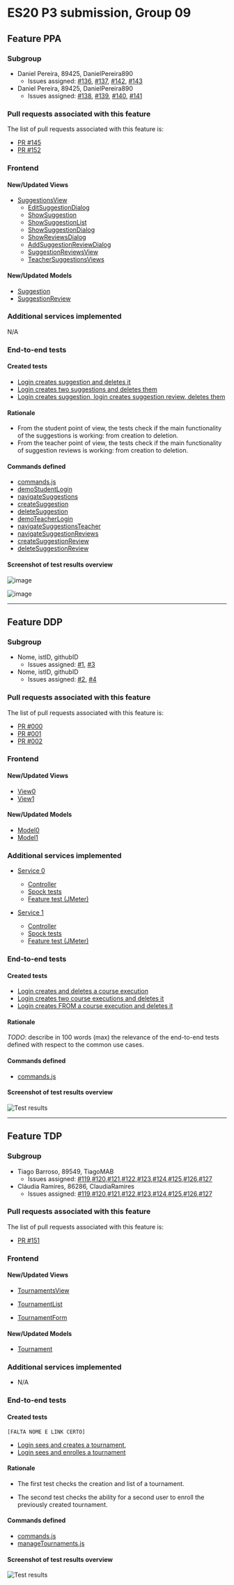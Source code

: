 # ES20 P3 submission, Group 09

## Feature PPA

### Subgroup

  - Daniel Pereira, 89425, DanielPereira890
    + Issues assigned: [#136](https://github.com/tecnico-softeng/es20al_09-project/issues/136), [#137](https://github.com/tecnico-softeng/es20al_09-project/issues/137), [#142](https://github.com/tecnico-softeng/es20al_09-project/issues/142), [#143](https://github.com/tecnico-softeng/es20al_09-project/issues/143)
  - Daniel Pereira, 89425, DanielPereira890
    + Issues assigned: [#138](https://github.com/tecnico-softeng/es20al_09-project/issues/138), [#139](https://github.com/tecnico-softeng/es20al_09-project/issues/139), [#140](https://github.com/tecnico-softeng/es20al_09-project/issues/140), [#141](https://github.com/tecnico-softeng/es20al_09-project/issues/141)

### Pull requests associated with this feature

The list of pull requests associated with this feature is:

 - [PR #145](https://github.com/tecnico-softeng/es20al_09-project/issues/145)
 - [PR #152](https://github.com/tecnico-softeng/es20al_09-project/pull/152)

### Frontend

#### New/Updated Views

- [SuggestionsView](https://github.com/tecnico-softeng/es20al_09-project/blob/develop/frontend/src/views/student/suggestions/SuggestionsView.vue)
  - [EditSuggestionDialog](https://github.com/tecnico-softeng/es20al_09-project/blob/develop/frontend/src/views/student/suggestions/EditSuggestionDialog.vue)
  - [ShowSuggestion](https://github.com/tecnico-softeng/es20al_09-project/blob/develop/frontend/src/views/student/suggestions/ShowSuggestion.vue)
  - [ShowSuggestionList](https://github.com/tecnico-softeng/es20al_09-project/blob/develop/frontend/src/views/student/suggestions/ShowSuggestionList.vue)
  - [ShowSuggestionDialog](https://github.com/tecnico-softeng/es20al_09-project/blob/develop/frontend/src/views/student/suggestions/ShowSuggestionDialog.vue)
  - [ShowReviewsDialog](https://github.com/tecnico-softeng/es20al_09-project/blob/develop/frontend/src/views/student/suggestions/ShowReviewsDialog.vue)
  - [AddSuggestionReviewDialog](https://github.com/tecnico-softeng/es20al_09-project/blob/develop/frontend/src/views/teacher/suggestions/AddSuggestionReviewDialog.vue)
  - [SuggestionReviewsView](https://github.com/tecnico-softeng/es20al_09-project/blob/develop/frontend/src/views/teacher/suggestions/SuggestionReviewsView.vue)
  - [TeacherSuggestionsViews](https://github.com/tecnico-softeng/es20al_09-project/blob/develop/frontend/src/views/teacher/suggestions/TeacherSuggestionsView.vue)

#### New/Updated Models

 - [Suggestion](https://github.com/tecnico-softeng/es20al_09-project/blob/develop/frontend/src/models/management/Suggestion.ts)
 - [SuggestionReview](https://github.com/tecnico-softeng/es20al_09-project/blob/develop/frontend/src/models/management/SuggestionReview.ts)

### Additional services implemented

N/A


### End-to-end tests

#### Created tests

- [Login creates suggestion and deletes it](https://github.com/tecnico-softeng/es20al_09-project/blob/develop/frontend/tests/e2e/specs/student/manageSuggestionsByStudent.js#L11)
- [Login creates two suggestions and deletes them](https://github.com/tecnico-softeng/es20al_09-project/blob/develop/frontend/tests/e2e/specs/student/manageSuggestionsByStudent.js#L34)
- [Login creates suggestion, login creates suggestion review, deletes them](https://github.com/tecnico-softeng/es20al_09-project/blob/develop/frontend/tests/e2e/specs/student/manageSuggestionReviews.js#L11)

#### Rationale

- From the student point of view, the tests check if the main functionality of the suggestions is working: from creation to deletion.
- From the teacher point of view, the tests check if the main functionality of suggestion reviews is working: from creation to deletion.
#### Commands defined

 - [commands.js](https://github.com/socialsoftware/quizzes-tutor/blob/master/frontend/tests/e2e/support/commands.js)
  - [demoStudentLogin](https://github.com/tecnico-softeng/es20al_09-project/blob/PpA/frontend/tests/e2e/support/commands.js#L75)
  - [navigateSuggestions](https://github.com/tecnico-softeng/es20al_09-project/blob/PpA/frontend/tests/e2e/support/commands.js#L80)
  - [createSuggestion](https://github.com/tecnico-softeng/es20al_09-project/blob/PpA/frontend/tests/e2e/support/commands.js#L84)
  - [deleteSuggestion](https://github.com/tecnico-softeng/es20al_09-project/blob/PpA/frontend/tests/e2e/support/commands.js#L104)
  - [demoTeacherLogin](https://github.com/tecnico-softeng/es20al_09-project/blob/PpA/frontend/tests/e2e/support/commands.js#L115)
  - [navigateSuggestionsTeacher](https://github.com/tecnico-softeng/es20al_09-project/blob/PpA/frontend/tests/e2e/support/commands.js#L120)
  - [navigateSuggestionReviews](https://github.com/tecnico-softeng/es20al_09-project/blob/PpA/frontend/tests/e2e/support/commands.js#L125)
  - [createSuggestionReview](https://github.com/tecnico-softeng/es20al_09-project/blob/PpA/frontend/tests/e2e/support/commands.js#L130)
  - [deleteSuggestionReview](https://github.com/tecnico-softeng/es20al_09-project/blob/PpA/frontend/tests/e2e/support/commands.js#L150)

#### Screenshot of test results overview

![image](https://user-images.githubusercontent.com/5447088/79687353-99e92c80-823e-11ea-9f3f-cf3287706650.png)

![image](https://user-images.githubusercontent.com/5447088/79687367-aec5c000-823e-11ea-9d91-c6c1185f448d.png)


---

## Feature DDP

### Subgroup

 - Nome, istID, githubID
   + Issues assigned: [#1](https://github.com), [#3](https://github.com)
 - Nome, istID, githubID
   + Issues assigned: [#2](https://github.com), [#4](https://github.com)

### Pull requests associated with this feature

The list of pull requests associated with this feature is:

 - [PR #000](https://github.com)
 - [PR #001](https://github.com)
 - [PR #002](https://github.com)


### Frontend

#### New/Updated Views

 - [View0](https://github.com)
 - [View1](https://github.com)


#### New/Updated Models

 - [Model0](https://github.com)
 - [Model1](https://github.com)

### Additional services implemented

 - [Service 0](https://github.com)
    + [Controller](https://github.com)
    + [Spock tests](https://github.com)
    + [Feature test (JMeter)](https://github.com)

 - [Service 1](https://github.com)
    + [Controller](https://github.com)
    + [Spock tests](https://github.com)
    + [Feature test (JMeter)](https://github.com)


### End-to-end tests

#### Created tests

 - [Login creates and deletes a course execution](https://github.com/socialsoftware/quizzes-tutor/blob/6dcf668498be3d6e45c84ebf61e81b931bdc797b/frontend/tests/e2e/specs/admin/manageCourseExecutions.js#L10)
 - [Login creates two course executions and deletes it](https://github.com/socialsoftware/quizzes-tutor/blob/6dcf668498be3d6e45c84ebf61e81b931bdc797b/frontend/tests/e2e/specs/admin/manageCourseExecutions.js#L16)
 - [Login creates FROM a course execution and deletes it](https://github.com/socialsoftware/quizzes-tutor/blob/6dcf668498be3d6e45c84ebf61e81b931bdc797b/frontend/tests/e2e/specs/admin/manageCourseExecutions.js#L30)

#### Rationale
*TODO*: describe in 100 words (max) the relevance of the end-to-end tests defined with respect to the
common use cases.

#### Commands defined

 - [commands.js](https://github.com/socialsoftware/quizzes-tutor/blob/master/frontend/tests/e2e/support/commands.js)

#### Screenshot of test results overview

![Test results](p3-images/cypress_results.png)

---


## Feature TDP

### Subgroup

 - Tiago Barroso, 89549, TiagoMAB
   + Issues assigned: [#119]( https://github.com/tecnico-softeng/es20al_09-project/issues/119),[#120]( https://github.com/tecnico-softeng/es20al_09-project/issues/120),[#121]( https://github.com/tecnico-softeng/es20al_09-project/issues/121),[#122](https://github.com/tecnico-softeng/es20al_09-project/issues/122),[#123](https://github.com/tecnico-softeng/es20al_09-project/issues/123),[#124](https://github.com/tecnico-softeng/es20al_09-project/issues/124),[#125](https://github.com/tecnico-softeng/es20al_09-project/issues/125),[#126](https://github.com/tecnico-softeng/es20al_09-project/issues/126),[#127](https://github.com/tecnico-softeng/es20al_09-project/issues/127)
 - Cláudia Ramires, 86286, ClaudiaRamires
   + Issues assigned: [#119]( https://github.com/tecnico-softeng/es20al_09-project/issues/119),[#120]( https://github.com/tecnico-softeng/es20al_09-project/issues/120),[#121]( https://github.com/tecnico-softeng/es20al_09-project/issues/121),[#122](https://github.com/tecnico-softeng/es20al_09-project/issues/122),[#123](https://github.com/tecnico-softeng/es20al_09-project/issues/123),[#124](https://github.com/tecnico-softeng/es20al_09-project/issues/124),[#125](https://github.com/tecnico-softeng/es20al_09-project/issues/125),[#126](https://github.com/tecnico-softeng/es20al_09-project/issues/126),[#127](https://github.com/tecnico-softeng/es20al_09-project/issues/127)

### Pull requests associated with this feature

The list of pull requests associated with this feature is:

 - [PR #151](https://github.com/tecnico-softeng/es20al_09-project/pull/151)


### Frontend

#### New/Updated Views

 - [TournamentsView](https://github.com/tecnico-softeng/es20al_09-project/blob/develop/frontend/src/views/student/tournaments/TournamentsView.vue)
 
 - [TournamentList](https://github.com/tecnico-softeng/es20al_09-project/blob/develop/frontend/src/views/student/tournaments/TournamentList.vue)
 
 - [TournamentForm](https://github.com/tecnico-softeng/es20al_09-project/blob/develop/frontend/src/views/student/tournaments/TournamentForm.vue)

#### New/Updated Models

 - [Tournament](https://github.com/tecnico-softeng/es20al_09-project/blob/develop/frontend/src/models/management/Tournament.ts)

### Additional services implemented

 - N/A

### End-to-end tests

#### Created tests

    [FALTA NOME E LINK CERTO]
 - [Login sees and creates a tournament](https://github.com/tecnico-softeng/es20al_09-project/blob/develop/frontend/tests/e2e/specs/student/manageTournaments.js#L11),
 - [Login sees and enrolles a tournament](https://github.com/tecnico-softeng/es20al_09-project/blob/develop/frontend/tests/e2e/specs/student/manageTournaments.js#L15)
 
#### Rationale

 - The first test checks the creation and list of a tournament.
 
 - The second test checks the ability for a second user to enroll the previously created tournament.

#### Commands defined

 - [commands.js](https://github.com/socialsoftware/quizzes-tutor/blob/master/frontend/tests/e2e/support/commands.js)
 - [manageTournaments.js](https://github.com/tecnico-softeng/es20al_09-project/blob/develop/frontend/tests/e2e/specs/student/manageTournaments.js)

#### Screenshot of test results overview

![Test results](https://i.gyazo.com/a12b0a2a628f56f60822910d80268fbc.png)